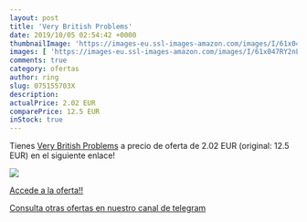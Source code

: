 ```yaml
---
layout: post
title: 'Very British Problems'
date: 2019/10/05 02:54:42 +0000
thumbnailImage: 'https://images-eu.ssl-images-amazon.com/images/I/61x047RY2nL._SL200_.jpg'
images: [ 'https://images-eu.ssl-images-amazon.com/images/I/61x047RY2nL._SL200_.jpg' ]
comments: true
category: ofertas
author: ring
slug: 075155703X
description:
actualPrice: 2.02 EUR
comparePrice: 12.5 EUR
inStock: true
---
```


Tienes [Very British Problems](https://www.amazon.com/dp/075155703X/?tag=redken08-20) a precio de oferta de 2.02 EUR (original: 12.5 EUR) en el siguiente enlace!

[![](https://images-eu.ssl-images-amazon.com/images/I/61x047RY2nL._SL200_.jpg)](https://www.amazon.com/dp/075155703X/?tag=redken08-20)

[Accede a la oferta!!](https://www.amazon.com/dp/075155703X/?tag=redken08-20)

[Consulta otras ofertas en nuestro canal de telegram](https://t.me/s/ofertas25)
